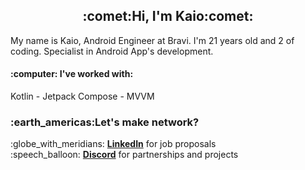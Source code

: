 <h2 align="center">:comet:Hi, I'm Kaio:comet:</h2>

My name is Kaio, Android Engineer at Bravi. I'm 21 years old and 2 of coding. Specialist in Android App's development.

<h4>:computer: I've worked with:</h4>
<p>
    Kotlin - Jetpack Compose - MVVM
</p>

</p>

<h3>:earth_americas:Let's make network?</h3>
<p>
:globe_with_meridians: <a href="https://www.linkedin.com/in/kaioribeiro/"><b>LinkedIn</b></a> for job proposals <br>
:speech_balloon: <a href="Kaio#9502"><b>Discord</b></a> for partnerships and projects <br>
</p>
